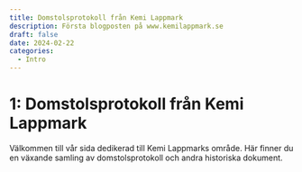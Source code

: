 ```yaml
---
title: Domstolsprotokoll från Kemi Lappmark
description: Första blogposten på www.kemilappmark.se
draft: false 
date: 2024-02-22
categories:
  - Intro
---
```


# 1: Domstolsprotokoll från Kemi Lappmark

Välkommen till vår sida dedikerad till Kemi Lappmarks område. Här finner du en växande samling av domstolsprotokoll och andra historiska dokument.
